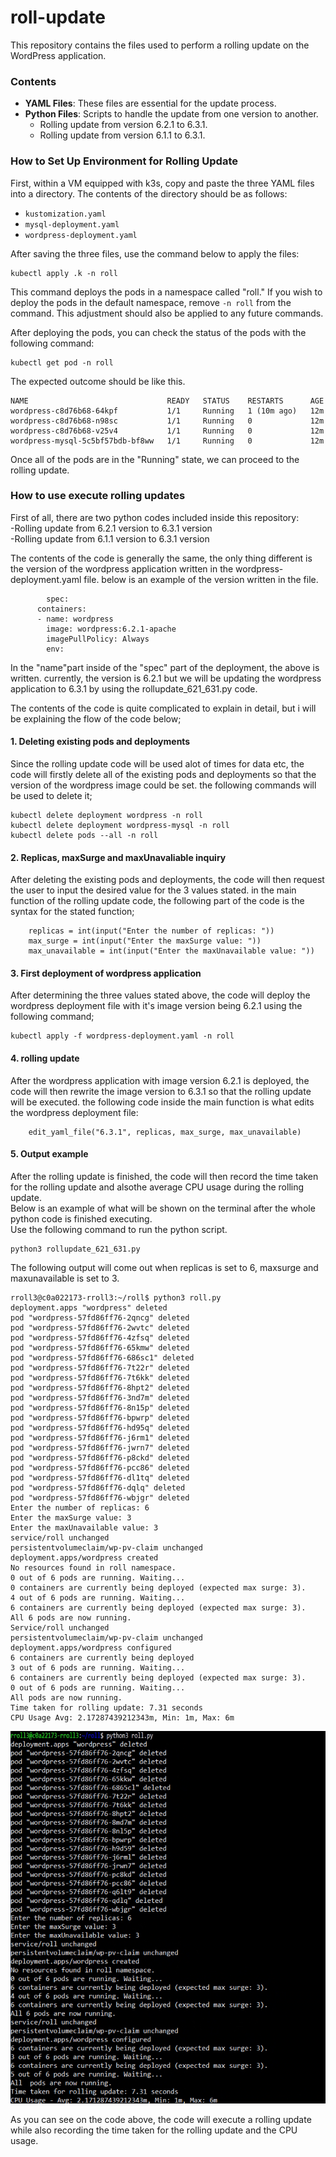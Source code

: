 # roll-update

This repository contains the files used to perform a rolling update on the WordPress application.

### Contents
- **YAML Files**: These files are essential for the update process.
- **Python Files**: Scripts to handle the update from one version to another.
  - Rolling update from version 6.2.1 to 6.3.1.
  - Rolling update from version 6.1.1 to 6.3.1.

### How to Set Up Environment for Rolling Update
First, within a VM equipped with k3s, copy and paste the three YAML files into a directory. The contents of the directory should be as follows:
- `kustomization.yaml`
- `mysql-deployment.yaml`
- `wordpress-deployment.yaml`

After saving the three files, use the command below to apply the files:

```
kubectl apply .k -n roll
```
This command deploys the pods in a namespace called "roll." If you wish to deploy the pods in the default namespace, remove `-n roll` from the command. This adjustment should also be applied to any future commands.

After deploying the pods, you can check the status of the pods with the following command:

```
kubectl get pod -n roll
```
The expected outcome should be like this.
```
NAME                               READY   STATUS    RESTARTS      AGE
wordpress-c8d76b68-64kpf           1/1     Running   1 (10m ago)   12m
wordpress-c8d76b68-n98sc           1/1     Running   0             12m
wordpress-c8d76b68-v25v4           1/1     Running   0             12m
wordpress-mysql-5c5bf57bdb-bf8ww   1/1     Running   0             12m
```

Once all of the pods are in the "Running" state, we can proceed to the rolling update.

### How to use execute rolling updates

First of all, there are two python codes included inside this repository:<br />
  -Rolling update from 6.2.1 version to 6.3.1 version<br />
  -Rolling update from 6.1.1 version to 6.3.1 version<br />

The contents of the code is generally the same, the only thing different is the version of the wordpress application written in the wordpress-deployment.yaml file. below is an example of the version written in the file.

```
        spec:
      containers:
      - name: wordpress
        image: wordpress:6.2.1-apache
        imagePullPolicy: Always
        env:
```
In the "name"part inside of the "spec" part of the deployment, the above is written. currently, the version is 6.2.1 but we will be updating the wordpress application to 6.3.1 by using the rollupdate_621_631.py code.<br />

The contents of the code is quite complicated to explain in detail, but i will be explaining the flow of the code below;

#### 1. Deleting existing pods and deployments <br />
Since the rolling update code will be used alot of times for data etc, the code will firstly delete all of the existing pods and deployments so that the version of the wordpress image could be set. the following commands will be used to delete it;

```
kubectl delete deployment wordpress -n roll
kubectl delete deployment wordpress-mysql -n roll
kubectl delete pods --all -n roll
```

#### 2. Replicas, maxSurge and maxUnavaliable inquiry <br />
After deleting the existing pods and deployments, the code will then request the user to input the desired value for the 3 values stated. in the main function of the rolling update code, the following part of the code is the syntax for the stated function;
```
    replicas = int(input("Enter the number of replicas: "))
    max_surge = int(input("Enter the maxSurge value: "))
    max_unavailable = int(input("Enter the maxUnavailable value: "))
```

#### 3. First deployment of wordpress application <br />
After determining the three values stated above, the code will deploy the wordpress deployment file with it's image version being 6.2.1 using the following command;
```
kubectl apply -f wordpress-deployment.yaml -n roll
```

#### 4. rolling update <br />
After the wordpress application with image version 6.2.1 is deployed, the code will then rewrite the image version to 6.3.1 so that the rolling update will be executed. the following code inside the main function is what edits the wordpress deployment file:
```
    edit_yaml_file("6.3.1", replicas, max_surge, max_unavailable)
```

#### 5. Output example <br />
After the rolling update is finished, the code will then record the time taken for the rolling update and alsothe average CPU usage during the rolling update. <br />
Below is an example of what will be shown on the terminal after the whole python code is finished executing.<br />
Use the following command to run the python script. <br />
```
python3 rollupdate_621_631.py
```
The following output will come out when replicas is set to 6, maxsurge and maxunavailable is set to 3.
```
rroll3@c0a022173-rroll3:~/roll$ python3 roll.py
deployment.apps "wordpress" deleted
pod "wordpress-57fd86ff76-2qncg" deleted
pod "wordpress-57fd86ff76-2wvtc" deleted
pod "wordpress-57fd86ff76-4zfsq" deleted
pod "wordpress-57fd86ff76-65kmw" deleted
pod "wordpress-57fd86ff76-686sc1" deleted
pod "wordpress-57fd86ff76-7t22r" deleted
pod "wordpress-57fd86ff76-7t6kk" deleted
pod "wordpress-57fd86ff76-8hpt2" deleted
pod "wordpress-57fd86ff76-3nd7m" deleted
pod "wordpress-57fd86ff76-8n15p" deleted
pod "wordpress-57fd86ff76-bpwrp" deleted
pod "wordpress-57fd86ff76-hd95q" deleted
pod "wordpress-57fd86ff76-j6rm1" deleted
pod "wordpress-57fd86ff76-jwrn7" deleted
pod "wordpress-57fd86ff76-p8ckd" deleted
pod "wordpress-57fd86ff76-pcc86" deleted
pod "wordpress-57fd86ff76-dl1tq" deleted
pod "wordpress-57fd86ff76-dqlq" deleted
pod "wordpress-57fd86ff76-wbjgr" deleted
Enter the number of replicas: 6
Enter the maxSurge value: 3
Enter the maxUnavailable value: 3
service/roll unchanged
persistentvolumeclaim/wp-pv-claim unchanged
deployment.apps/wordpress created
No resources found in roll namespace.
0 out of 6 pods are running. Waiting...
0 containers are currently being deployed (expected max surge: 3).
4 out of 6 pods are running. Waiting...
6 containers are currently being deployed (expected max surge: 3).
All 6 pods are now running.
Service/roll unchanged
persistentvolumeclaim/wp-pv-claim unchanged
deployment.apps/wordpress configured
6 containers are currently being deployed
3 out of 6 pods are running. Waiting...
6 containers are currently being deployed (expected max surge: 3).
0 out of 6 pods are running. Waiting...
All pods are now running.
Time taken for rolling update: 7.31 seconds
CPU Usage Avg: 2.17287439212343m, Min: 1m, Max: 6m
```
![Roll Update Image](./rollupdate.PNG)

As you can see on the code above, the code will execute a rolling update while also recording the time taken for the rolling update and the CPU usage. <br />
